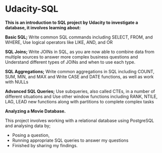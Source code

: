 # Udacity-SQL

<b>This is an introduction to SQL project by Udacity to investigate a database, it involves learning about:</b>


<b>Basic SQL;</b> Write common SQL commands including SELECT, FROM, and WHERE, Use logical operators like LIKE, AND, and OR

<b>SQL Joins;</b> Write JOINs in SQL, as you are now able to combine data from multiple sources to answer more complex business questions and Understand different types of JOINs and when to use
each type.

<b>SQL Aggregations;</b> Write common aggregations in SQL including COUNT, SUM, MIN, and MAX and Write CASE and DATE functions, as well as work with NULLs

<b>Advanced SQL Queries;</b> Use subqueries, also called CTEs, in a number of different situations and Use other window functions including RANK, NTILE, LAG, LEAD new functions along with partitions to complete complex tasks


<b>Analyzing a Movie Database.</b>

This project involves working with a relational database using PostgreSQL and analysing data by; 
<ul>
  <li>Posing a question,</li> 

  <li>Running appropriate SQL queries to answer my questions</li>

  <li>Finished by sharing my findings.</li>
</ul>
